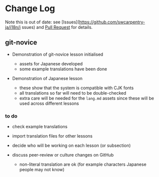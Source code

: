 # Change Log

Note this is out of date: see [Issues](https://github.com/swcarpentry-ja/i18n/i
ssues)
and [Pull Request](https://github.com/swcarpentry-ja/i18n/pulls) for details.

## git-novice

- Demonstration of git-novice lesson initialised
  - assets for Japanese developed
  - some example translations have been done

- Demonstration of Japanese lesson
  - these show that the system is compatible with CJK fonts
  - all translations so far will need to be double-checked
  - extra care will be needed for the `lang.md` assets since
      these will be used across different lessons

### to do

- check example translations

- import translation files for other lessons

- decide who will be working on each lesson (or subsection)

- discuss peer-review or culture changes on GitHub
  - non-literal translation are ok (for example characters Japanese people may 
not know)
